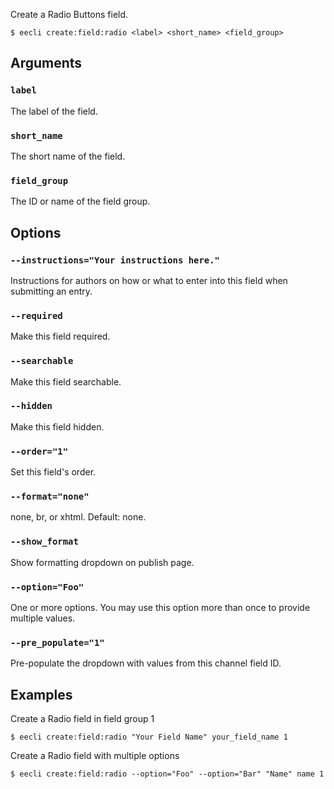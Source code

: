 Create a Radio Buttons field.

```
$ eecli create:field:radio <label> <short_name> <field_group>
```

## Arguments

### `label`

The label of the field.

### `short_name`

The short name of the field.

### `field_group`

The ID or name of the field group.

## Options

### `--instructions="Your instructions here."`

Instructions for authors on how or what to enter into this field when submitting an entry.

### `--required`

Make this field required.

### `--searchable`

Make this field searchable.

### `--hidden`

Make this field hidden.

### `--order="1"`

Set this field's order.

### `--format="none"`

none, br, or xhtml. Default: none.

### `--show_format`

Show formatting dropdown on publish page.

### `--option="Foo"`

One or more options. You may use this option more than once to provide multiple values.

### `--pre_populate="1"`

Pre-populate the dropdown with values from this channel field ID.

## Examples

Create a Radio field in field group 1

```
$ eecli create:field:radio "Your Field Name" your_field_name 1
```

Create a Radio field with multiple options

```
$ eecli create:field:radio --option="Foo" --option="Bar" "Name" name 1
```
